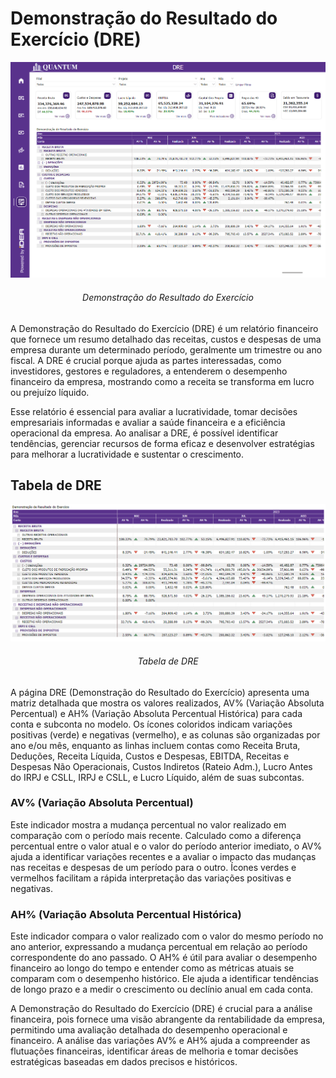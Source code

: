 # Demonstração do Resultado do Exercício (DRE)

<p><div align="center">
  <img src="../assets/contabilidade_dre.png" alt="DRE">
  <h6>Demonstração do Resultado do Exercício</h6>
</div></p>

A Demonstração do Resultado do Exercício (DRE) é um relatório financeiro que fornece um resumo detalhado das receitas, custos e despesas de uma empresa durante um determinado período, geralmente um trimestre ou ano fiscal. A DRE é crucial porque ajuda as partes interessadas, como investidores, gestores e reguladores, a entenderem o desempenho financeiro da empresa, mostrando como a receita se transforma em lucro ou prejuízo líquido. 

Esse relatório é essencial para avaliar a lucratividade, tomar decisões empresariais informadas e avaliar a saúde financeira e a eficiência operacional da empresa. Ao analisar a DRE, é possível identificar tendências, gerenciar recursos de forma eficaz e desenvolver estratégias para melhorar a lucratividade e sustentar o crescimento.

## Tabela de DRE

<p><div align="center">
  <img src="../assets/contabilidade_dre_tabela.png" alt="Tabela de DRE">
  <h6>Tabela de DRE</h6>
</div></p>

A página DRE (Demonstração do Resultado do Exercício) apresenta uma matriz detalhada que mostra os valores realizados, AV% (Variação Absoluta Percentual) e AH% (Variação Absoluta Percentual Histórica) para cada conta e subconta no modelo. Os ícones coloridos indicam variações positivas (verde) e negativas (vermelho), e as colunas são organizadas por ano e/ou mês, enquanto as linhas incluem contas como Receita Bruta, Deduções, Receita Líquida, Custos e Despesas, EBITDA, Receitas e Despesas Não Operacionais, Custos Indiretos (Rateio Adm.), Lucro Antes do IRPJ e CSLL, IRPJ e CSLL, e Lucro Líquido, além de suas subcontas.

### AV% (Variação Absoluta Percentual)
Este indicador mostra a mudança percentual no valor realizado em comparação com o período mais recente. Calculado como a diferença percentual entre o valor atual e o valor do período anterior imediato, o AV% ajuda a identificar variações recentes e a avaliar o impacto das mudanças nas receitas e despesas de um período para o outro. Ícones verdes e vermelhos facilitam a rápida interpretação das variações positivas e negativas.
### AH% (Variação Absoluta Percentual Histórica)
Este indicador compara o valor realizado com o valor do mesmo período no ano anterior, expressando a mudança percentual em relação ao período correspondente do ano passado. O AH% é útil para avaliar o desempenho financeiro ao longo do tempo e entender como as métricas atuais se comparam com o desempenho histórico. Ele ajuda a identificar tendências de longo prazo e a medir o crescimento ou declínio anual em cada conta.

A Demonstração do Resultado do Exercício (DRE) é crucial para a análise financeira, pois fornece uma visão abrangente da rentabilidade da empresa, permitindo uma avaliação detalhada do desempenho operacional e financeiro. A análise das variações AV% e AH% ajuda a compreender as flutuações financeiras, identificar áreas de melhoria e tomar decisões estratégicas baseadas em dados precisos e históricos.


